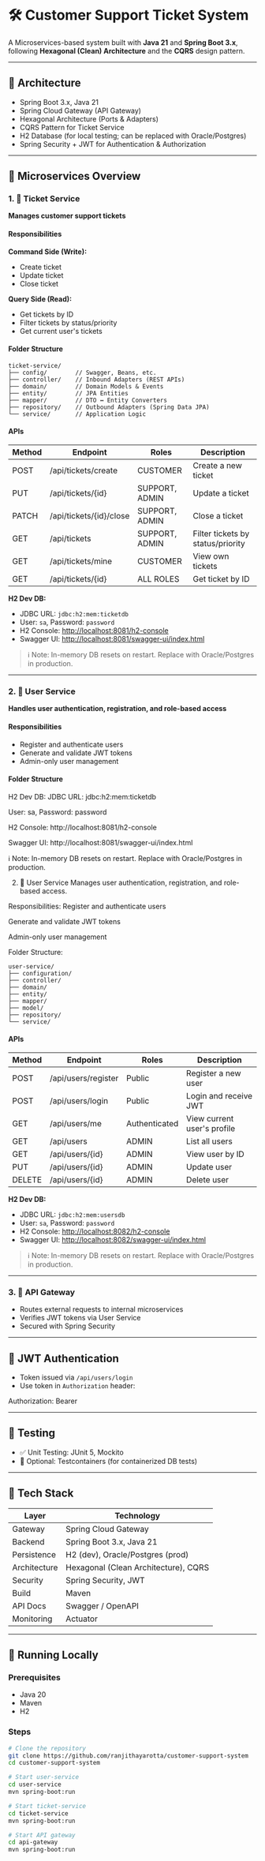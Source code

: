 # 🛠️ Customer Support Ticket System

A Microservices-based system built with **Java 21** and **Spring Boot 3.x**, following **Hexagonal (Clean) Architecture** and the **CQRS** design pattern.

---

## 📐 Architecture

- Spring Boot 3.x, Java 21
- Spring Cloud Gateway (API Gateway)
- Hexagonal Architecture (Ports & Adapters)
- CQRS Pattern for Ticket Service
- H2 Database (for local testing; can be replaced with Oracle/Postgres)
- Spring Security + JWT for Authentication & Authorization

---

## 🔧 Microservices Overview

### 1. 🎫 Ticket Service

**Manages customer support tickets**

#### Responsibilities

**Command Side (Write):**
- Create ticket
- Update ticket
- Close ticket

**Query Side (Read):**
- Get tickets by ID
- Filter tickets by status/priority
- Get current user's tickets

#### Folder Structure


```
ticket-service/
├── config/        // Swagger, Beans, etc.
├── controller/    // Inbound Adapters (REST APIs)
├── domain/        // Domain Models & Events
├── entity/        // JPA Entities
├── mapper/        // DTO ↔ Entity Converters
├── repository/    // Outbound Adapters (Spring Data JPA)
└── service/       // Application Logic
```

#### APIs

| Method | Endpoint                      | Roles             | Description                    |
|--------|-------------------------------|-------------------|--------------------------------|
| POST   | /api/tickets/create           | CUSTOMER          | Create a new ticket            |
| PUT    | /api/tickets/{id}             | SUPPORT, ADMIN    | Update a ticket                |
| PATCH  | /api/tickets/{id}/close       | SUPPORT, ADMIN    | Close a ticket                 |
| GET    | /api/tickets                  | SUPPORT, ADMIN    | Filter tickets by status/priority |
| GET    | /api/tickets/mine             | CUSTOMER          | View own tickets               |
| GET    | /api/tickets/{id}             | ALL ROLES         | Get ticket by ID               |

**H2 Dev DB:**
- JDBC URL: `jdbc:h2:mem:ticketdb`
- User: `sa`, Password: `password`
- H2 Console: [http://localhost:8081/h2-console](http://localhost:8081/h2-console)
- Swagger UI: [http://localhost:8081/swagger-ui/index.html](http://localhost:8081/swagger-ui/index.html)

> ℹ️ Note: In-memory DB resets on restart. Replace with Oracle/Postgres in production.

---

### 2. 👤 User Service

**Handles user authentication, registration, and role-based access**

#### Responsibilities

- Register and authenticate users
- Generate and validate JWT tokens
- Admin-only user management

#### Folder Structure



H2 Dev DB:
JDBC URL: jdbc:h2:mem:ticketdb

User: sa, Password: password

H2 Console: http://localhost:8081/h2-console

Swagger UI: http://localhost:8081/swagger-ui/index.html

ℹ️ Note: In-memory DB resets on restart. Replace with Oracle/Postgres in production.

2. 👤 User Service
   Manages user authentication, registration, and role-based access.

Responsibilities:
Register and authenticate users

Generate and validate JWT tokens

Admin-only user management

Folder Structure:
```
user-service/
├── configuration/
├── controller/
├── domain/
├── entity/
├── mapper/
├── model/
├── repository/
└── service/
```

#### APIs

| Method | Endpoint             | Roles          | Description                   |
|--------|----------------------|----------------|-------------------------------|
| POST   | /api/users/register  | Public         | Register a new user           |
| POST   | /api/users/login     | Public         | Login and receive JWT         |
| GET    | /api/users/me        | Authenticated  | View current user's profile   |
| GET    | /api/users           | ADMIN          | List all users                |
| GET    | /api/users/{id}      | ADMIN          | View user by ID               |
| PUT    | /api/users/{id}      | ADMIN          | Update user                   |
| DELETE | /api/users/{id}      | ADMIN          | Delete user                   |

**H2 Dev DB:**
- JDBC URL: `jdbc:h2:mem:usersdb`
- User: `sa`, Password: `password`
- H2 Console: [http://localhost:8082/h2-console](http://localhost:8082/h2-console)
- Swagger UI: [http://localhost:8082/swagger-ui/index.html](http://localhost:8082/swagger-ui/index.html)

> ℹ️ Note: In-memory DB resets on restart. Replace with Oracle/Postgres in production.

---

### 3. 🚪 API Gateway

- Routes external requests to internal microservices
- Verifies JWT tokens via User Service
- Secured with Spring Security

---

## 🔐 JWT Authentication

- Token issued via `/api/users/login`
- Use token in `Authorization` header:



Authorization: Bearer <JWT>

---

## 🧪 Testing

- ✅ Unit Testing: JUnit 5, Mockito
- 🔄 Optional: Testcontainers (for containerized DB tests)

---

## 🧰 Tech Stack

| Layer        | Technology                           |
|--------------|--------------------------------------|
| Gateway      | Spring Cloud Gateway                 |
| Backend      | Spring Boot 3.x, Java 21             |
| Persistence  | H2 (dev), Oracle/Postgres (prod)     |
| Architecture | Hexagonal (Clean Architecture), CQRS |
| Security     | Spring Security, JWT                 |
| Build        | Maven                                |
| API Docs     | Swagger / OpenAPI                    |
| Monitoring   | Actuator                             |

---

## 🚀 Running Locally

### Prerequisites

- Java 20
- Maven
- H2

### Steps

```bash
# Clone the repository
git clone https://github.com/ranjithayarotta/customer-support-system
cd customer-support-system

# Start user-service
cd user-service
mvn spring-boot:run

# Start ticket-service
cd ticket-service
mvn spring-boot:run

# Start API gateway
cd api-gateway
mvn spring-boot:run
